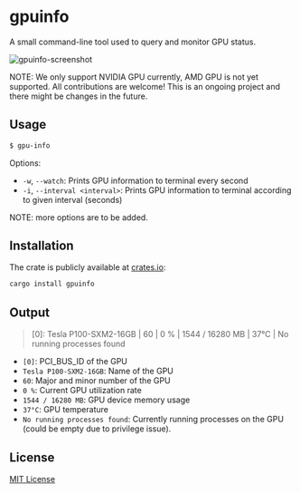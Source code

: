 # gpuinfo

A small command-line tool used to query and monitor GPU status.

![gpuinfo-screenshot](https://raw.githubusercontent.com/BDHU/gpuinfo/main/gpu-info.png)

NOTE: We only support NVIDIA GPU currently, AMD GPU is not yet supported. All contributions are welcome! This is an ongoing project and there might be changes in the future.

Usage
-----


```bash
$ gpu-info
```

Options:

* `-w`, `--watch`: Prints GPU information to terminal every second
* `-i`, `--interval <interval>`: Prints GPU information to terminal according to given interval (seconds)

NOTE: more options are to be added.

Installation
------------

The crate is publicly available at [crates.io](https://crates.io/crates/gpuinfo/0.1.0):

```bash
cargo install gpuinfo
```

Output
------

> [0]: Tesla P100-SXM2-16GB | 60 |   0 % |  1544 / 16280 MB |  37°C | No running processes found

* `[0]`: PCI_BUS_ID of the GPU
* `Tesla P100-SXM2-16GB`: Name of the GPU
* `60`: Major and minor number of the GPU
* `0 %`: Current GPU utilization rate
* `1544 / 16280 MB`: GPU device memory usage
* `37°C`: GPU temperature
* `No running processes found`: Currently running processes on the GPU (could be empty due to privilege issue).

License
-------

[MIT License](LICENSE)